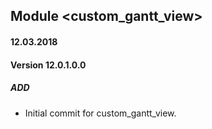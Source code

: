 ## Module <custom_gantt_view>

#### 12.03.2018
#### Version 12.0.1.0.0
##### ADD
- Initial commit for custom_gantt_view.
